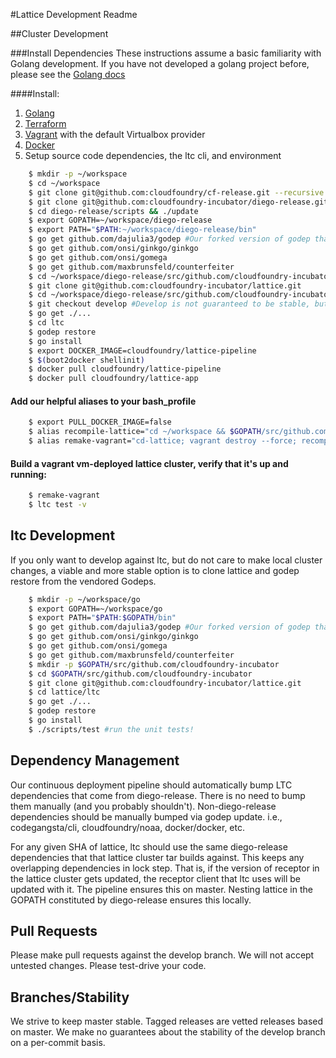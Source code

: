 #Lattice Development Readme

##Cluster Development

###Install Dependencies
These instructions assume a basic familiarity with Golang development.
If you have not developed a golang project before, please see the [Golang docs](https://golang.org/doc/)

####Install:

1. [Golang](https://golang.org/)
1. [Terraform](http://terraform.io)
1. [Vagrant](http://vagrantup.com) with the default Virtualbox provider
1. [Docker](https://docs.docker.com/installation/)
1. Setup source code dependencies, the ltc cli, and environment

```bash
    $ mkdir -p ~/workspace
    $ cd ~/workspace
    $ git clone git@github.com:cloudfoundry/cf-release.git --recursive
    $ git clone git@github.com:cloudfoundry-incubator/diego-release.git
    $ cd diego-release/scripts && ./update
    $ export GOPATH=~/workspace/diego-release
    $ export PATH="$PATH:~/workspace/diego-release/bin"
    $ go get github.com/dajulia3/godep #Our forked version of godep that handles submodules:
    $ go get github.com/onsi/ginkgo/ginkgo
    $ go get github.com/onsi/gomega
    $ go get github.com/maxbrunsfeld/counterfeiter
    $ cd ~/workspace/diego-release/src/github.com/cloudfoundry-incubator
    $ git clone git@github.com:cloudfoundry-incubator/lattice.git
    $ cd ~/workspace/diego-release/src/github.com/cloudfoundry-incubator/lattice
    $ git checkout develop #Develop is not guaranteed to be stable, but you're a contributor, so you're awesome enough to handle it!
    $ go get ./...
    $ cd ltc
    $ godep restore
    $ go install
    $ export DOCKER_IMAGE=cloudfoundry/lattice-pipeline
    $ $(boot2docker shellinit)
    $ docker pull cloudfoundry/lattice-pipeline
    $ docker pull cloudfoundry/lattice-app
```

#### Add our helpful aliases to your bash_profile

```bash
    $ export PULL_DOCKER_IMAGE=false
    $ alias recompile-lattice="cd ~/workspace && $GOPATH/src/github.com/cloudfoundry-incubator/lattice/lattice-pipeline/helpers/run_with_docker /workspace/diego-release/src/github.com/cloudfoundry-incubator/lattice/lattice-pipeline/01_compilation/compile_lattice_tar && mv -v ./lattice.tgz $GOPATH/src/github.com/cloudfoundry-incubator/lattice/"
    $ alias remake-vagrant="cd-lattice; vagrant destroy --force; recompile-lattice && VAGRANT_LATTICE_TAR_PATH=/vagrant/lattice.tgz vagrant up --provider=virtualbox; go install github.com/cloudfoundry-incubator/lattice/ltc"
```

#### Build a vagrant vm-deployed lattice cluster, verify that it's up and running:

```bash
    $ remake-vagrant
    $ ltc test -v
```
## ltc Development

If you only want to develop against ltc, but do not care to make local cluster changes,
a viable and more stable option is to clone lattice and godep restore from the vendored Godeps.

```bash
    $ mkdir -p ~/workspace/go
    $ export GOPATH=~/workspace/go
    $ export PATH="$PATH:$GOPATH/bin"
    $ go get github.com/dajulia3/godep #Our forked version of godep that handles submodules:
    $ go get github.com/onsi/ginkgo/ginkgo
    $ go get github.com/onsi/gomega
    $ go get github.com/maxbrunsfeld/counterfeiter
    $ mkdir -p $GOPATH/src/github.com/cloudfoundry-incubator
    $ cd $GOPATH/src/github.com/cloudfoundry-incubator
    $ git clone git@github.com:cloudfoundry-incubator/lattice.git
    $ cd lattice/ltc
    $ go get ./...
    $ godep restore
    $ go install
    $ ./scripts/test #run the unit tests!
```

## Dependency Management

Our continuous deployment pipeline should automatically bump LTC dependencies that come from diego-release.
There is no need to bump them manually (and you probably shouldn't).
Non-diego-release dependencies should be manually bumped via godep update.
i.e., codegangsta/cli, cloudfoundry/noaa, docker/docker, etc.

For any given SHA of lattice, ltc should use the same diego-release dependencies that that lattice cluster tar builds against.
This keeps any overlapping dependencies in lock step.
That is, if the version of receptor in the lattice cluster gets updated, the receptor client that ltc uses will be updated with it.
The pipeline ensures this on master. Nesting lattice in the GOPATH constituted by diego-release ensures this locally.

## Pull Requests

Please make pull requests against the develop branch.
We will not accept untested changes. Please test-drive your code.

## Branches/Stability

We strive to keep master stable.
Tagged releases are vetted releases based on master.
We make no guarantees about the stability of the develop branch on a per-commit basis.
